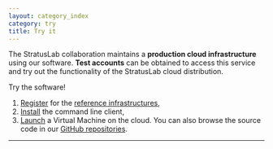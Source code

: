 ```yaml
---
layout: category_index
category: try
title: Try it
---
```


The StratusLab collaboration maintains a **production cloud
infrastructure** using our software.  **Test accounts** can be
obtained to access this service and try out the functionality of the
StratusLab cloud distribution.

Try the software!
   1. [Register](https://register.stratuslab.eu:8444/) for the [reference
      infrastructures](/try%20it/2012/01/29/try-reference-cloud-infrastructures.html),
   2. [Install](/try%20it/2012/01/19/install-user-cli-installation.html)
      the command line client, 
   3. [Launch](/try%20it/2012/01/01/try-launch-vm.html) a Virtual Machine on
      the cloud.
You can also browse the source code in our [GitHub
repositories](https://github.com/StratusLab).

---------------

